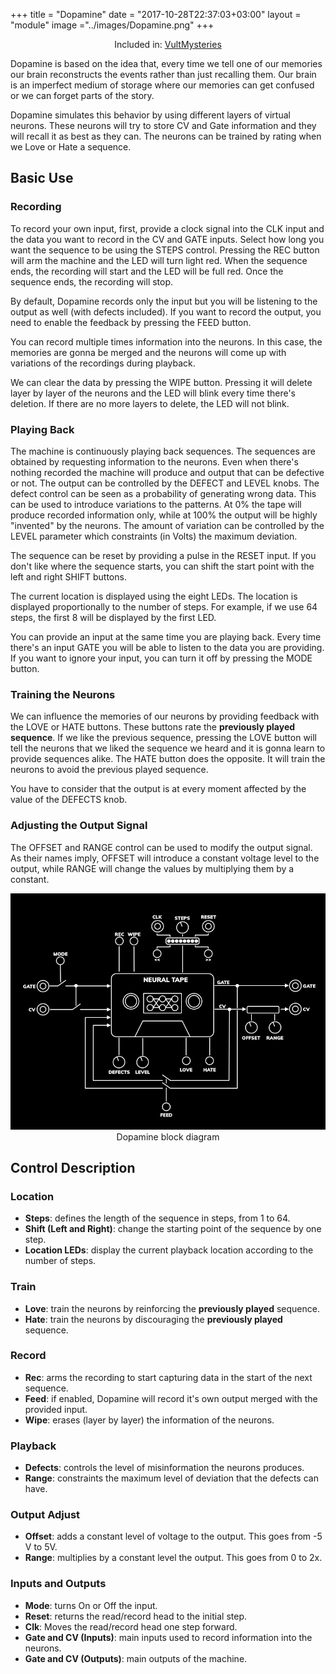 
+++
title = "Dopamine"
date = "2017-10-28T22:37:03+03:00"
layout = "module"
image ="../images/Dopamine.png"
+++

<center>Included in: <a href="/mysteries/" class="btn btn-primary" role="button">VultMysteries</a> </center>

Dopamine is based on the idea that, every time we tell one of our memories our brain reconstructs the events rather than just recalling them. Our brain is an imperfect medium of storage where our memories can get confused or we can forget parts of the story.

Dopamine simulates this behavior by using different layers of virtual neurons. These neurons will try to store CV and Gate information and they will recall it as best as they can. The neurons can be trained by rating when we Love or Hate a sequence.

## Basic Use

### Recording

To record your own input, first, provide a clock signal into the CLK input and the data you want to record in the CV and GATE inputs. Select how long you want the sequence to be using the STEPS control. Pressing the REC button will arm the machine and the LED will turn light red. When the sequence ends, the recording will start and the LED will be full red. Once the sequence ends, the recording will stop.

By default, Dopamine records only the input but you will be listening to the output as well (with defects included). If you want to record the output, you need to enable the feedback by pressing the FEED button.

You can record multiple times information into the neurons. In this case, the memories are gonna be merged and the neurons will come up with variations of the recordings during playback.

We can clear the data by pressing the WIPE button. Pressing it will delete layer by layer of the neurons and the LED will blink every time there's deletion. If there are no more layers to delete, the LED will not blink.

### Playing Back

The machine is continuously playing back sequences. The sequences are obtained by requesting information to the neurons. Even when there's nothing recorded the machine will produce and output that can be defective or not. The output can be controlled by the DEFECT and LEVEL knobs. The defect control can be seen as a probability of generating wrong data. This can be used to introduce variations to the patterns. At 0% the tape will produce recorded information only, while at 100% the output will be highly "invented" by the neurons. The amount of variation can be controlled by the LEVEL parameter which constraints (in Volts) the maximum deviation.

The sequence can be reset by providing a pulse in the RESET input. If you don't like where the sequence starts, you can shift the start point with the left and right SHIFT buttons.

The current location is displayed using the eight LEDs. The location is displayed proportionally to the number of steps. For example, if we use 64 steps, the first 8 will be displayed by the first LED.

You can provide an input at the same time you are playing back. Every time there's an input GATE you will be able to listen to the data you are providing. If you want to ignore your input, you can turn it off by pressing the MODE button.

### Training the Neurons

We can influence the memories of our neurons by providing feedback with the LOVE or HATE buttons. These buttons rate the **previously played sequence**. If we like the previous sequence, pressing the LOVE button will tell the neurons that we liked the sequence we heard and it is gonna learn to provide sequences alike. The HATE button does the opposite. It will train the neurons to avoid the previous played sequence.

You have to consider that the output is at every moment affected by the value of the DEFECTS knob.

### Adjusting the Output Signal

The OFFSET and RANGE control can be used to modify the output signal. As their names imply, OFFSET will introduce a constant voltage level to the output, while RANGE will change the values by multiplying them by a constant.

<center><img src="../images/Dopamine-Schema.png"> </center>
<center>Dopamine block diagram</center>


## Control Description

### Location

- **Steps**: defines the length of the sequence in steps, from 1 to 64.
- **Shift (Left and Right)**: change the starting point of the sequence by one step.
- **Location LEDs**: display the current playback location according to the number of steps.

### Train

- **Love**: train the neurons by reinforcing the **previously played** sequence.
- **Hate**: train the neurons by discouraging the **previously played** sequence.

### Record

- **Rec**: arms the recording to start capturing data in the start of the next sequence.
- **Feed**: if enabled, Dopamine will record it's own output merged with the provided input.
- **Wipe**: erases (layer by layer) the information of the neurons.

### Playback

- **Defects**: controls the level of misinformation the neurons produces.
- **Range**: constraints the maximum level of deviation that the defects can have.

### Output Adjust

- **Offset**: adds a constant level of voltage to the output. This goes from -5 V to 5V.
- **Range**: multiplies by a constant level the output. This goes from 0 to 2x.

### Inputs and Outputs

- **Mode**: turns On or Off the input.
- **Reset**: returns the read/record head to the initial step.
- **Clk**: Moves the read/record head one step forward.
- **Gate and CV (Inputs)**: main inputs used to record information into the neurons.
- **Gate and CV (Outputs)**: main outputs of the machine.

